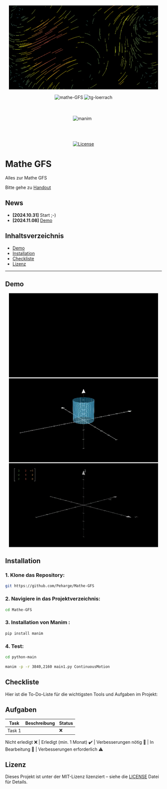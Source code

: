 <p align="center">
    <img src="./img-readme/mathe-gfs-gif3.gif" width="480"/>
</p>
<div align="center">
<img alt="mathe-GFS" src="https://img.shields.io/badge/Mathe-GFS-F7DF1E">
<img alt="tg-loerrach" src="https://img.shields.io/badge/TG Lörrach-red">
<br>
<br>

<img alt="" src="https://img.shields.io/badge/Python-3.11 / 3.12 / 3.13-blue?&logo=Python&logoColor=white%5BPython">
<br>
<br>

<img alt="manim" src="https://img.shields.io/badge/Manim-red">
<img alt="" src="https://img.shields.io/badge/PyCharm-black?logo=PyCharm&logoColor=white">
<img alt="" src="https://img.shields.io/badge/GitHub-black?logo=github">
<br>
<br>

<img alt="" src="https://img.shields.io/badge/os-linux%20%7C%20macOS%20%7C%20windows-blue">
<br>
<br>

[![License](https://img.shields.io/badge/license-MIT-blue.svg)](https://opensource.org/licenses/MIT)
<br>
</div>

# Mathe GFS

Alles zur Mathe GFS

Bitte gehe zu [Handout](Handout.md)

## News

- **[2024.10.31]** Start ;-)
- **[2024.11.08]** [Demo](#demo)

## Inhaltsverzeichnis
- [Demo](#demo)
- [Installation](#installation)
- [Checkliste](#checkliste)
- [Lizenz](#lizenz)

---

## Demo

<p align="center">
    <img src="./img-readme/mathe-gfs-gif6.gif" width="480"/>
    <img src="./img-readme/mathe-gfs-gif5.gif" width="480"/>
    <img src="./img-readme/mathe-gfs-gif4.gif" width="480"/>
</p>

## Installation

### 1. Klone das Repository:
```bash
git https://github.com/Peharge/Mathe-GFS
   ```
### 2. Navigiere in das Projektverzeichnis:
```bash
cd Mathe-GFS
```
### 3. Installation von Manim :
```bash
pip install manim
```
### 4. Test:
```bash
cd python-main
```
```bash
manim -p -r 3840,2160 main1.py ContinuousMotion
```

## Checkliste

Hier ist die To-Do-Liste für die wichtigsten Tools und Aufgaben im Projekt:

## Aufgaben

| **Task** | **Beschreibung** | **Status** |
|----------|------------------|------------|
| Task 1   |                  | ❌          |


Nicht erledigt ❌ | Erledigt (min. 1 Monat) ✔️ | Verbesserungen nötig 🔧 | In Bearbeitung 🔄 | Verbesserungen erforderlich ⚠️

## Lizenz

Dieses Projekt ist unter der MIT-Lizenz lizenziert – siehe die [LICENSE](LICENSE) Datei für Details.
